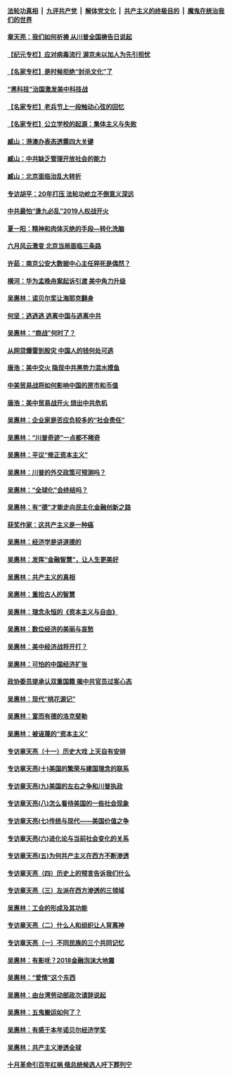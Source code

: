 ####  [法轮功真相](../../../../basic/blob/master/README.md?t=07081931) &nbsp;|&nbsp; [九评共产党](../../../../9ping.md/blob/master/README.md?t=07081931) &nbsp;|&nbsp; [解体党文化](../../../../jtdwh.md/blob/master/README.md?t=07081931)  &nbsp;|&nbsp; [共产主义的终极目的](../../../../gczydzjmd.md/blob/master/README.md?t=07081931) &nbsp;|&nbsp; [魔鬼在统治我们的世界](../../../../mgztzwmdsj.md/blob/master/README.md?t=07081931) 

#### [章天亮：我们如何祈祷 从川普全国祷告日说起](../pages/nsc423/n11944627.md?t=07081931) 

#### [【纪元专栏】应对病毒流行 渥京未以加人为先引担忧](../pages/nsc423/n11875714.md?t=07081931) 

#### [【名家专栏】是时候拒绝“封杀文化”了](../pages/nsc423/n11814093.md?t=07081931) 

#### [“黑科技”治国激发美中科技战](../pages/nsc423/n11638056.md?t=07081931) 

#### [【名家专栏】老兵节上一段触动心弦的回忆](../pages/nsc423/n11646016.md?t=07081931) 

#### [【名家专栏】公立学校的起源：集体主义与失败](../pages/nsc423/n11601833.md?t=07081931) 

#### [臧山：港澳办表态透露四大关键](../pages/nsc423/n11421628.md?t=07081931) 

#### [臧山：中共缺乏管理开放社会的能力](../pages/nsc423/n11407457.md?t=07081931) 

#### [臧山：北京面临治乱大转折](../pages/nsc423/n11406895.md?t=07081931) 

#### [专访胡平：20年打压 法轮功屹立不倒意义深远](../pages/nsc423/n11398800.md?t=07081931) 

#### [中共最怕“逢九必乱”2019人权战开火](../pages/nsc423/n11385248.md?t=07081931) 

#### [夏一阳：精神和肉体灭绝的手段—转化洗脑](../pages/nsc423/n11368250.md?t=07081931) 

#### [六月风云激变 北京当局面临三条路](../pages/nsc423/n11313668.md?t=07081931) 

#### [许茹：南京公安大数据中心主任猝死是偶然？](../pages/nsc423/n11064744.md?t=07081931) 

#### [横河：华为孟晚舟案起诉引渡 美中角力升级](../pages/nsc423/n11027230.md?t=07081931) 

#### [吴惠林：诺贝尔奖让海耶克翻身](../pages/nsc423/n10890049.md?t=07081931) 

#### [何坚：逃逃逃 逃离中国与逃离中共](../pages/nsc423/n10592891.md?t=07081931) 

#### [吴惠林：“商战”何时了？](../pages/nsc423/n10573558.md?t=07081931) 

#### [从网贷爆雷到股灾 中国人的钱何处可逃](../pages/nsc423/n10572800.md?t=07081931) 

#### [唐浩：美中交火 隐现中共黑势力混水摸鱼](../pages/nsc423/n10544040.md?t=07081931) 

#### [中美贸易战将如何影响中国的房市和币值](../pages/nsc423/n10543697.md?t=07081931) 

#### [唐浩：美中贸易战开火 烧出中共危机](../pages/nsc423/n10540126.md?t=07081931) 

#### [吴惠林：企业家是否应负较多的“社会责任”](../pages/nsc423/n10535022.md?t=07081931) 

#### [吴惠林：“川普奇迹”一点都不稀奇](../pages/nsc423/n10512808.md?t=07081931) 

#### [吴惠林：平议“修正资本主义”](../pages/nsc423/n10495724.md?t=07081931) 

#### [吴惠林：川普的外交政策可预测吗？](../pages/nsc423/n10462387.md?t=07081931) 

#### [吴惠林：“全球化”会终结吗？](../pages/nsc423/n10452838.md?t=07081931) 

#### [吴惠林：有“德”才能走向民主化金融创新之路](../pages/nsc423/n10432292.md?t=07081931) 

#### [获奖作家：这共产主义是一种癌](../pages/nsc423/n10431541.md?t=07081931) 

#### [吴惠林：经济学是讲道德的](../pages/nsc423/n10398014.md?t=07081931) 

#### [吴惠林：发挥“金融智慧”，让人生更美好](../pages/nsc423/n10375019.md?t=07081931) 

#### [吴惠林：共产主义的真相](../pages/nsc423/n10351394.md?t=07081931) 

#### [吴惠林：重拾古人的智慧](../pages/nsc423/n10337691.md?t=07081931) 

#### [吴惠林：理念永恒的《资本主义与自由》](../pages/nsc423/n10316274.md?t=07081931) 

#### [吴惠林：数位经济的美丽与哀愁](../pages/nsc423/n10292946.md?t=07081931) 

#### [吴惠林：美中经济战将开打？](../pages/nsc423/n10258825.md?t=07081931) 

#### [吴惠林：可怕的中国经济扩张](../pages/nsc423/n10219147.md?t=07081931) 

#### [政协委员提承认双重国籍 揭中共官员过客心态](../pages/nsc423/n10208809.md?t=07081931) 

#### [吴惠林：现代“桃花源记”](../pages/nsc423/n10185234.md?t=07081931) 

#### [吴惠林：富而有德的洛克斐勒](../pages/nsc423/n10142264.md?t=07081931) 

#### [吴惠林：被诬蔑的“资本主义”](../pages/nsc423/n10124816.md?t=07081931) 

#### [专访章天亮（十一）历史大戏 上天自有安排](../pages/nsc423/n10094905.md?t=07081931) 

#### [专访章天亮(十)美国的繁荣与建国理念的联系](../pages/nsc423/n10094899.md?t=07081931) 

#### [专访章天亮(九)美国的左右之争和川普执政](../pages/nsc423/n10094889.md?t=07081931) 

#### [专访章天亮(八)怎么看待美国的一些社会现象](../pages/nsc423/n10094857.md?t=07081931) 

#### [专访章天亮(七)传统与现代——美国价值之争](../pages/nsc423/n10093140.md?t=07081931) 

#### [专访章天亮(六)进化论与当前社会变化的关系](../pages/nsc423/n10092036.md?t=07081931) 

#### [专访章天亮(五)为何共产主义在西方不断渗透](../pages/nsc423/n10083620.md?t=07081931) 

#### [专访章天亮（四）历史上的预言告诉我们什么](../pages/nsc423/n10083606.md?t=07081931) 

#### [专访章天亮（三）左派在西方渗透的三领域](../pages/nsc423/n10081115.md?t=07081931) 

#### [吴惠林：工会的形成及其功能](../pages/nsc423/n10080633.md?t=07081931) 

#### [专访章天亮（二）什么人和组织让人背离神](../pages/nsc423/n10076637.md?t=07081931) 

#### [专访章天亮（一）不同民族的三个共同记忆](../pages/nsc423/n10074188.md?t=07081931) 

#### [吴惠林：有影呒？2018金融泡沫大地震](../pages/nsc423/n10040534.md?t=07081931) 

#### [吴惠林：“爱情”这个东西](../pages/nsc423/n10019423.md?t=07081931) 

#### [吴惠林：由台湾劳动部政次请辞说起](../pages/nsc423/n9979679.md?t=07081931) 

#### [吴惠林：五鬼搬运如何了？](../pages/nsc423/n9925338.md?t=07081931) 

#### [吴惠林：有感于本年诺贝尔经济学奖](../pages/nsc423/n9871883.md?t=07081931) 

#### [吴惠林：共产主义渗透全球](../pages/nsc423/n9812748.md?t=07081931) 

#### [十月革命引百年红祸 俄总统候选人吁下葬列宁](../pages/nsc423/n9810182.md?t=07081931) 

